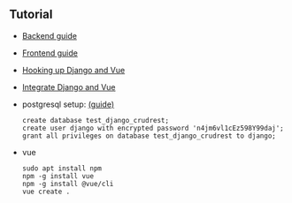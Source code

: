 ## Tutorial

- [Backend guide](https://bezkoder.com/django-postgresql-crud-rest-framework/#Technology)
- [Frontend guide](https://bezkoder.com/vue-js-crud-app/)
- [Hooking up Django and Vue](https://dev.to/saymy__name__/hooking-up-django-and-vue-js-19j3)
- [Integrate Django and Vue](https://johnfraney.ca/posts/2019/05/14/integrate-django-vuejs/)

- postgresql setup: [(guide)](https://medium.com/coding-blocks/creating-user-database-and-adding-access-on-postgresql-8bfcd2f4a91e)

      create database test_django_crudrest;
      create user django with encrypted password 'n4jm6vl1cEz598Y99daj';
      grant all privileges on database test_django_crudrest to django; 

- vue

      sudo apt install npm
      npm -g install vue
      npm -g install @vue/cli
      vue create .


